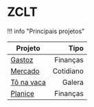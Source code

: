 # ZCLT

!!! info "Principais projetos"

|Projeto|Tipo|
|-|-:|
|[Gastoz](gastoz.md)|Finanças|
|[Mercado](mercado.md)|Cotidiano|
|[Tô na vaca](to-na-vaca.md)|Galera|
|[Planice](planice.md)|Finanças|